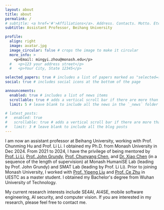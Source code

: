 ```yaml
---
layout: about
title: about
permalink: /
# subtitle: <a href='#'>Affiliations</a>. Address. Contacts. Motto. Etc.
subtitle: Assistant Professor, Beihang University

profile:
  align: right
  image: avatar.jpg
  image_circular: false # crops the image to make it circular
  more_info: >
    <p>Email: mingyi.zhou@monash.edu</p>
  #   <p>123 your address street</p>
  #   <p>Your City, State 12345</p>

selected_papers: true # includes a list of papers marked as "selected={true}"
social: true # includes social icons at the bottom of the page

announcements:
  enabled: true # includes a list of news items
  scrollable: true # adds a vertical scroll bar if there are more than 3 news items
  limit: 5 # leave blank to include all the news in the `_news` folder

# latest_posts:
#   enabled: true
#   scrollable: true # adds a vertical scroll bar if there are more than 3 new posts items
#   limit: 3 # leave blank to include all the blog posts
---
```


I am now an assistant professor at Beihang University, working with Prof. Chunming Hu and Prof. Li Li. I obtained my Ph.D. from Monash University in Dec 2024. From 2021 to 2024, I have the privilege of being mentored by [Prof. Li Li](https://lilicoding.github.io/), [Prof. John Grundy](https://sites.google.com/site/johncgrundy/), [Prof. Chunyang Chen](https://chunyang-chen.github.io/), and [Dr. Xiao Chen](https://research.monash.edu/en/persons/xiao-chen) (in a sequence of the length of supervision) at Monash HumaniSE Lab (leading by Prof. John Grundy) and SMAT Lab (leading by Prof. Li Li). Prior to joining Monash University, I worked with [Prof. Yipeng Liu](https://faculty.uestc.edu.cn/yipengliu/zh_CN/index.htm) and [Prof. Ce Zhu](https://www.avc2-lab.net/~eczhu/) in UESTC as a master student. I obtained my Bachelor's degree from Wuhan University of Technology.

My current research interests include SE4AI, AI4SE, mobile software engineering, AI security, and computer vision. If you are interested in my research, please feel free to contact me.
